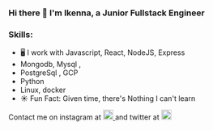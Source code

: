 ### Hi there 👋 I'm Ikenna, a Junior Fullstack Engineer

### Skills: 
* 🖥️ I work with Javascript, React, NodeJS, Express
* Mongodb, Mysql ,
* PostgreSql , GCP 
* Python
* Linux, docker
* ☀️ Fun Fact: Given time, there's Nothing I can't learn


Contact me on instagram at [<img src='https://cdn.jsdelivr.net/npm/simple-icons@3.0.1/icons/instagram.svg' alt='instagram' height='20'> ](https://www.instagram.com/Gbambor_Jnr/) and twitter at [<img src='https://cdn.jsdelivr.net/npm/simple-icons@3.0.1/icons/twitter.svg' alt='twitter' height='20'>](https://twitter.com/Gbambor_Jnr)  
